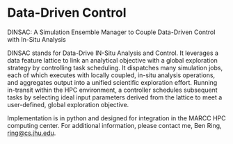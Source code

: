 # Data-Driven Control

DINSAC: A Simulation Ensemble Manager to Couple Data-Driven Control with In-Situ Analysis

DINSAC stands for Data-Drive IN-Situ Analysis and Control. It leverages a data feature lattice to link an analytical objective with a global exploration strategy by controlling task scheduling. It dispatches many simulation jobs, each of which executes with locally coupled, in-situ analysis operations, and aggregates output into a unified scientific exploration effort. Running in-transit within the HPC environment, a controller schedules subsequent tasks by selecting ideal input parameters derived from the lattice to meet a user-defined, global exploration objective.

Implementation is in python and designed for integration in the MARCC HPC computing center. For additional information, please contact me, Ben Ring, ring@cs.jhu.edu.
